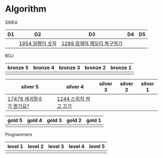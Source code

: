 # Algorithm

SWEA

| D1   | D2                                                           | D3                                                           | D4   | D5   |
| ---- | ------------------------------------------------------------ | ------------------------------------------------------------ | ---- | ---- |
|      | <a href="https://github.com/dlguswjd0258/Algorithm/tree/main/SWEA/D2/S1954_달팽이숫자.java">1954 달팽이 숫자</a> | <a href="https://github.com/dlguswjd0258/Algorithm/tree/main/SWEA/D3/S1289_원재의메모리복구하기.java">1289 원재의 메모리 복구하기</a> |      |      |



BOJ

| bronze 5 | bronze 4 | bronze 3 | bronze 2 | bronze 1 |
| -------- | -------- | -------- | -------- | -------- |
|          |          |          |          |          |



| silver 5                                                     | silver 4                                                     | silver 3 | silver 2 | silver 1 |
| ------------------------------------------------------------ | ------------------------------------------------------------ | -------- | -------- | -------- |
| <a href="https://github.com/dlguswjd0258/Algorithm/tree/main/BOJ/silver5/B17478_재귀함수가뭔가요.java">17478 재귀함수가 뭔가요?</a> | <a href="https://github.com/dlguswjd0258/Algorithm/tree/main/BOJ/silver4/B1244_스위치켜고끄기.java">1244 스위치 켜고 끄기</a> |          |          |          |



| gold 5 | gold 4 | gold 3 | gold 2 | gold 1 |
| ------ | ------ | ------ | ------ | ------ |
|        |        |        |        |        |



Programmers

| level 1 | level 2 | level 3 | level 4 | level 5 |
| ------- | ------- | ------- | ------- | ------- |
|         |         |         |         |         |



